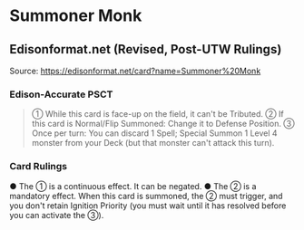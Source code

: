 # Summoner Monk

## Edisonformat.net (Revised, Post-UTW Rulings)

Source: https://edisonformat.net/card?name=Summoner%20Monk

### Edison-Accurate PSCT

> ① While this card is face-up on the field, it can't be Tributed.
> ② If this card is Normal/Flip Summoned: Change it to Defense Position.
> ③ Once per turn: You can discard 1 Spell; Special Summon 1 Level 4 monster from your Deck (but that monster can't attack this turn).

### Card Rulings

● The ① is a continuous effect. It can be negated.
● The ② is a mandatory effect. When this card is summoned, the ② must trigger, and you don't retain Ignition Priority (you must wait until it has resolved before you can activate the ③).
            